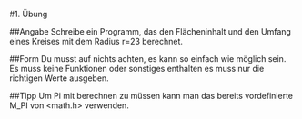 #1. Übung

##Angabe
Schreibe ein Programm, das den Flächeninhalt und den Umfang eines Kreises mit dem Radius r=23 berechnet.

##Form
Du musst auf nichts achten, es kann so einfach wie möglich sein. Es muss keine Funktionen oder sonstiges enthalten es muss nur die richtigen Werte ausgeben.

##Tipp
Um Pi mit berechnen zu müssen kann man das bereits vordefinierte M_PI von <math.h> verwenden.
